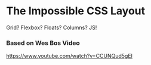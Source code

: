 # The Impossible CSS Layout
Grid? Flexbox? Floats? Columns? JS!

### Based on Wes Bos Video
https://www.youtube.com/watch?v=CCUNQud5gEI